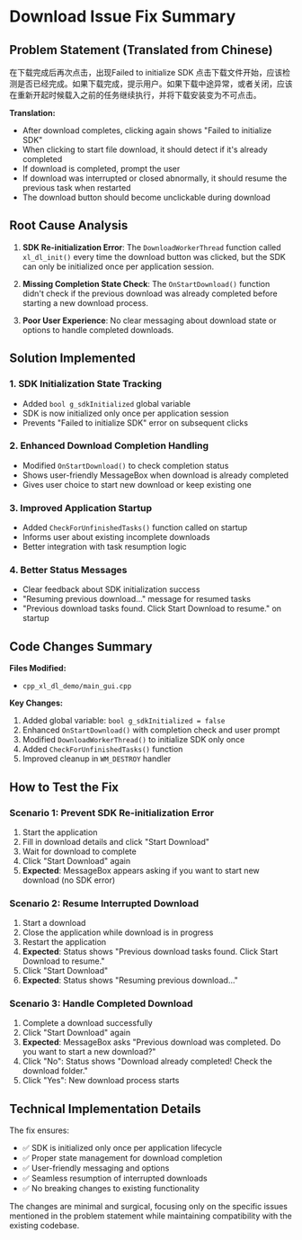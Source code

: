 # Download Issue Fix Summary

## Problem Statement (Translated from Chinese)
在下载完成后再次点击，出现Failed to initialize SDK
点击下载文件开始，应该检测是否已经完成。如果下载完成，提示用户。如果下载中途异常，或者关闭，应该在重新开起时候载入之前的任务继续执行，并将下载安装变为不可点击。

**Translation:**
- After download completes, clicking again shows "Failed to initialize SDK"
- When clicking to start file download, it should detect if it's already completed
- If download is completed, prompt the user  
- If download was interrupted or closed abnormally, it should resume the previous task when restarted
- The download button should become unclickable during download

## Root Cause Analysis

1. **SDK Re-initialization Error**: The `DownloadWorkerThread` function called `xl_dl_init()` every time the download button was clicked, but the SDK can only be initialized once per application session.

2. **Missing Completion State Check**: The `OnStartDownload()` function didn't check if the previous download was already completed before starting a new download process.

3. **Poor User Experience**: No clear messaging about download state or options to handle completed downloads.

## Solution Implemented

### 1. SDK Initialization State Tracking
- Added `bool g_sdkInitialized` global variable
- SDK is now initialized only once per application session
- Prevents "Failed to initialize SDK" error on subsequent clicks

### 2. Enhanced Download Completion Handling
- Modified `OnStartDownload()` to check completion status
- Shows user-friendly MessageBox when download is already completed
- Gives user choice to start new download or keep existing one

### 3. Improved Application Startup
- Added `CheckForUnfinishedTasks()` function called on startup
- Informs user about existing incomplete downloads
- Better integration with task resumption logic

### 4. Better Status Messages
- Clear feedback about SDK initialization success
- "Resuming previous download..." message for resumed tasks
- "Previous download tasks found. Click Start Download to resume." on startup

## Code Changes Summary

**Files Modified:**
- `cpp_xl_dl_demo/main_gui.cpp`

**Key Changes:**
1. Added global variable: `bool g_sdkInitialized = false`
2. Enhanced `OnStartDownload()` with completion check and user prompt
3. Modified `DownloadWorkerThread()` to initialize SDK only once
4. Added `CheckForUnfinishedTasks()` function
5. Improved cleanup in `WM_DESTROY` handler

## How to Test the Fix

### Scenario 1: Prevent SDK Re-initialization Error
1. Start the application
2. Fill in download details and click "Start Download"
3. Wait for download to complete
4. Click "Start Download" again
5. **Expected**: MessageBox appears asking if you want to start new download (no SDK error)

### Scenario 2: Resume Interrupted Download
1. Start a download
2. Close the application while download is in progress
3. Restart the application
4. **Expected**: Status shows "Previous download tasks found. Click Start Download to resume."
5. Click "Start Download"
6. **Expected**: Status shows "Resuming previous download..."

### Scenario 3: Handle Completed Download
1. Complete a download successfully
2. Click "Start Download" again
3. **Expected**: MessageBox asks "Previous download was completed. Do you want to start a new download?"
4. Click "No": Status shows "Download already completed! Check the download folder."
5. Click "Yes": New download process starts

## Technical Implementation Details

The fix ensures:
- ✅ SDK is initialized only once per application lifecycle
- ✅ Proper state management for download completion
- ✅ User-friendly messaging and options
- ✅ Seamless resumption of interrupted downloads
- ✅ No breaking changes to existing functionality

The changes are minimal and surgical, focusing only on the specific issues mentioned in the problem statement while maintaining compatibility with the existing codebase.